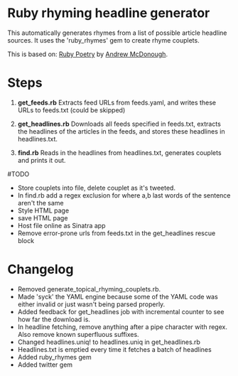 # Ruby rhyming headline generator

This automatically generates rhymes from a list of possible article headline sources. It uses the 'ruby_rhymes' gem to create rhyme couplets.

This is based on:
[Ruby Poetry](http://blog.andrewmcdonough.com/blog/2012/02/23/ruby-poetry/) by [Andrew McDonough](https://twitter.com/#!/andrewmcdonough).

# Steps

1. **get_feeds.rb**
	Extracts feed URLs from feeds.yaml, and writes these URLs to feeds.txt (could be skipped)

2. **get_headlines.rb**
	Downloads all feeds specified in feeds.txt, extracts the headlines of the articles in the feeds, and stores these headlines in headlines.txt.

3. **find.rb**
	Reads in the headlines from headlines.txt, generates couplets and prints it out.

#TODO

- Store couplets into file, delete couplet as it's tweeted.
- In find.rb add a regex exclusion for where a,b last words of the sentence aren't the same
- Style HTML page
- save HTML page
- Host file online as Sinatra app
- Remove error-prone urls from feeds.txt in the get_headlines rescue block

# Changelog

- Removed generate_topical_rhyming_couplets.rb.
- Made 'syck' the YAML engine because some of the YAML code was either invalid or just wasn't being parsed properly.
- Added feedback for get_headlines job with incremental counter to see how far the download is.
- In headline fetching, remove anything after a pipe character with regex. Also remove known superfluous suffixes.
- Changed headlines.uniq! to headlines.uniq in get_headlines.rb
- Headlines.txt is emptied every time it fetches a batch of headlines
- Added ruby_rhymes gem
- Added twitter gem